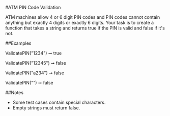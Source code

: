 #ATM PIN Code Validation

ATM machines allow 4 or 6 digit PIN codes and PIN codes 
cannot contain anything but exactly 4 digits or exactly 
6 digits. Your task is to create a function that takes a 
string and returns true if the PIN is valid and false if 
it's not.

##Examples

ValidatePIN("1234") ➞ true

ValidatePIN("12345") ➞ false

ValidatePIN("a234") ➞ false

ValidatePIN("") ➞ false

##Notes

- Some test cases contain special characters.
- Empty strings must return false.
